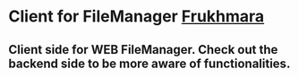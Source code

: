 # Client for FileManager [Frukhmara](https://github.com/YuBerlinets/Frukhmara)
## Client side for WEB FileManager. Check out the backend side to be more aware of functionalities.
